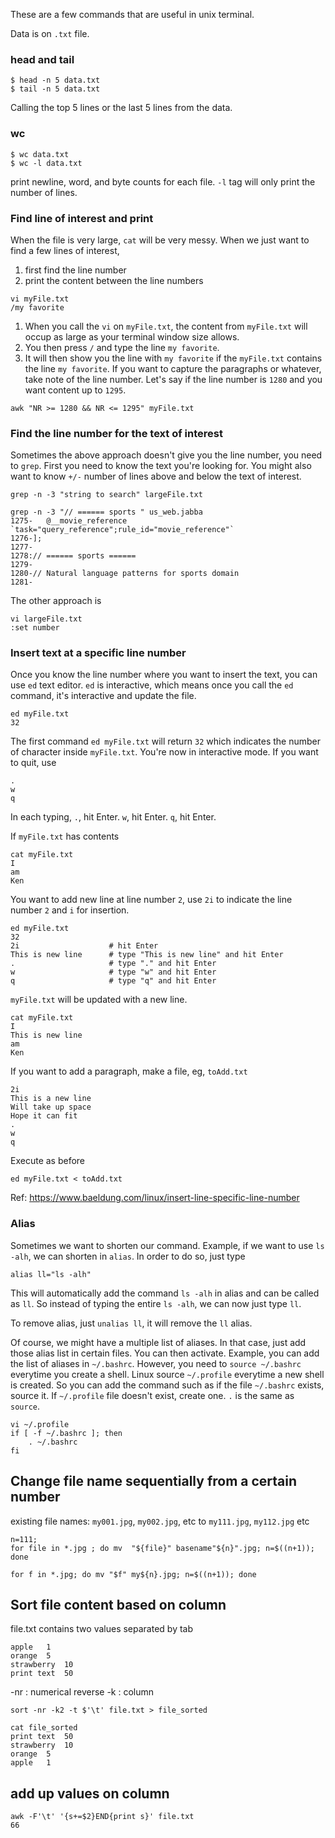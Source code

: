 These are a few commands that are useful in unix terminal. 

Data is on `.txt` file.

### head and tail
```
$ head -n 5 data.txt
$ tail -n 5 data.txt
```
Calling the top 5 lines or the last 5 lines from the data. 

### wc 
```
$ wc data.txt
$ wc -l data.txt
```
print newline, word, and byte counts for each file. 
`-l` tag will only print the number of lines. 

### Find line of interest and print
When the file is very large, `cat` will be very messy. When we just want to find a few lines of interest, 
1. first find the line number 
2. print the content between the line numbers 

```
vi myFile.txt
/my favorite
```
1. When you call the `vi` on `myFile.txt`, the content from `myFile.txt` will occup as large as your terminal window size allows. 
2. You then press `/` and type the line `my favorite`. 
3. It will then show you the line with `my favorite` if the `myFile.txt` contains the line `my favorite`. If you want to capture the paragraphs or whatever, take note of the line number. Let's say if the line number is `1280` and you want content up to `1295`. 

```
awk "NR >= 1280 && NR <= 1295" myFile.txt
```

### Find the line number for the text of interest
Sometimes the above approach doesn't give you the line number, you need to `grep`. First you need to know the text you're looking for. You might also want to know `+/-` number of lines above and below the text of interest. 

`grep -n -3 "string to search" largeFile.txt`

```
grep -n -3 "// ====== sports " us_web.jabba 
1275-	@__movie_reference `task="query_reference";rule_id="movie_reference"`
1276-];
1277-
1278:// ====== sports ======
1279-
1280-// Natural language patterns for sports domain
1281-
```

The other approach is 
```
vi largeFile.txt
:set number
```

### Insert text at a specific line number 

Once you know the line number where you want to insert the text, you can use `ed` text editor. `ed` is interactive, which means once you call the `ed` command, it's interactive and update the file. 

```
ed myFile.txt
32
```

The first command `ed myFile.txt` will return `32` which indicates the number of character inside `myFile.txt`. You're now in interactive mode. If you want to quit, use 
```
.
w
q
```

In each typing, 
`.`, hit Enter. 
`w`, hit Enter. 
`q`, hit Enter. 

If `myFile.txt` has contents
```
cat myFile.txt
I
am
Ken
```

You want to add new line at line number `2`, use `2i` to indicate the line number `2` and `i` for insertion. 
```
ed myFile.txt
32
2i                    # hit Enter
This is new line      # type "This is new line" and hit Enter
.                     # type "." and hit Enter
w                     # type "w" and hit Enter
q                     # type "q" and hit Enter
```

`myFile.txt` will be updated with a new line. 
```
cat myFile.txt
I
This is new line
am
Ken
```

If you want to add a paragraph, make a file, eg, `toAdd.txt`

```
2i
This is a new line
Will take up space
Hope it can fit
.
w
q
```

Execute as before

```
ed myFile.txt < toAdd.txt
```


Ref: https://www.baeldung.com/linux/insert-line-specific-line-number

### Alias

Sometimes we want to shorten our command. Example, if we want to use `ls -alh`, we can shorten in `alias`. In order to do so, just type 
```
alias ll="ls -alh"
```
This will automatically add the command ```ls -alh``` in alias and can be called as `ll`. So instead of typing the entire ```ls -alh```, we can now just type ```ll```. 

To remove alias, just ```unalias ll```, it will remove the `ll` alias. 


Of course, we might have a multiple list of aliases. In that case, just add those alias list in certain files. You can then activate. Example, you can add the list of aliases in `~/.bashrc`. However, you need to `source ~/.bashrc` everytime you create a shell. Linux source `~/.profile` everytime a new shell is created. So you can add the command such as if the file `~/.bashrc` exists, source it. If `~/.profile` file doesn't exist, create one. `.` is the same as `source`. 

```
vi ~/.profile
if [ -f ~/.bashrc ]; then
    . ~/.bashrc
fi 
```

## Change file name sequentially from a certain number 

existing file names: `my001.jpg`, `my002.jpg`, etc to `my111.jpg`, `my112.jpg` etc 

```
n=111;
for file in *.jpg ; do mv  "${file}" basename"${n}".jpg; n=$((n+1));  done

for f in *.jpg; do mv "$f" my${n}.jpg; n=$((n+1)); done
```

## Sort file content based on column 

file.txt contains two values separated by tab
```
apple   1
orange  5
strawberry  10
print text  50
```

-nr : numerical reverse 
-k : column 
```
sort -nr -k2 -t $'\t' file.txt > file_sorted
```

```
cat file_sorted
print text  50
strawberry  10
orange  5
apple   1
```

## add up values on column

```
awk -F'\t' '{s+=$2}END{print s}' file.txt
66
```

